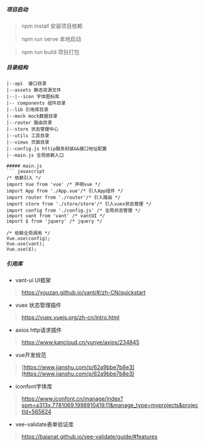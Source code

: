 ##### 项目启动

> npm install 安装项目依赖

> npm run serve 本地启动

> npm run build 项目打包

##### 目录结构
```
|--api  接口目录
|--assets 静态资源文件
|--|--icon 字体图标库
|-- components 组件目录
|--lib 引用库目录
|--mock mock数据目录
|--router 路由目录
|--store 状态管理中心
|--utils 工具目录
|--views 页面目录
|--config.js httip服务封装&&接口地址配置
|--main.js 全局依赖入口

##### main.js
``` javascript
/* 依赖引入 */
import Vue from 'vue' /* 声明vue */
import App from './App.vue'/* 引入App组件 */
import router from './router'/* 引入路由 */
import store from './store/store'/* 引入vuex状态管理 */
import config from './config.js' /* 全局状态管理 */
import vant from 'vant' /* vantUI */
import $ from 'jquery' /* jquery */

/* 依赖全局调用 */
Vue.use(config);
Vue.use(vant);
Vue.use($);

```
##### 引用库
 * vant-ui UI框架
> https://youzan.github.io/vant/#/zh-CN/quickstart

* vuex 状态管理插件
> https://vuex.vuejs.org/zh-cn/intro.html

* axios http请求插件
> https://www.kancloud.cn/yunye/axios/234845

* vue开发规范
> [https://www.jianshu.com/p/62a9bbe7b8e3](https://www.jianshu.com/p/62a9bbe7b8e3)

* iconfont字体库
> https://www.iconfont.cn/manage/index?spm=a313x.7781069.1998910419.11&manage_type=myprojects&projectId=565624

* vee-validate表单验证库
> https://baianat.github.io/vee-validate/guide/#features



